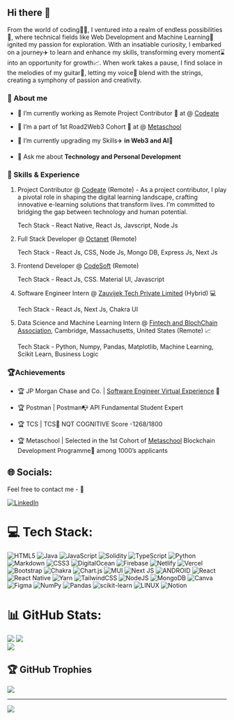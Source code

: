 ## Hi there 👋

From the world of coding👨‍💻, I ventured into a realm of endless possibilities🤯, where technical fields like Web Development and Machine Learning🤖 ignited my passion for exploration. With an insatiable curiosity, I embarked on a journey✈️ to learn and enhance my skills, transforming every moment⌛ into an opportunity for growth📈. When work takes a pause, I find solace in the melodies of my guitar🎸, letting my voice🎤 blend with the strings, creating a symphony of passion and creativity.

### 🤔 About me

- 🔭 I’m currently working as Remote Project Contributor 🤯 at @ [Codeate](https://www.codeate.in/)

- 🔭 I’m a part of 1st Road2Web3 Cohort 🤯 at @ [Metaschool](http://metaschool.so) 
  
- 🌱 I’m currently upgrading my Skills✈️ **in Web3 and AI🤖**
  
- 💬 Ask me about **Technology and Personal Development** 
<!-- - 📫 How to reach me: **shubhamsinha07084@gmail.com** -- -->

### 🚀 Skills & Experience

 1. Project Contributor @ [Codeate](https://www.codeate.in/) (Remote) - As a project contributor, I play a pivotal role in shaping the digital learning landscape, crafting innovative e-learning solutions that
transform lives. I’m committed to bridging the gap between technology and human potential.

      Tech Stack - React Native, React Js, Javscript, Node Js

 2. Full Stack Developer @ [Octanet](https://octanet.in/) (Remote)

       Tech Stack - React Js, CSS, Node Js, Mongo DB, Express Js, Next Js
       
 3. Frontend Developer @ [CodeSoft](https://www.linkedin.com/company/codesoft/) (Remote)  

      Tech Stack - React Js, CSS. Material UI, Javascript
      
 4. Software Engineer Intern @ [Zauvijek Tech Private Limited](https://www.zauvijek) (Hybrid) 💻
      
      Tech Stack - React Js, Next Js, Chakra UI
      
 5. Data Science and Machine Learning Intern @ [Fintech and BlochChain Association](https://www.estfab.com/), Cambridge, Massachusetts, United States (Remote) 📈

      Tech Stack - Python, Numpy, Pandas, Matplotlib, Machine Learning, Scikit Learn, Business Logic

### 🏆Achievements

- 🏆 JP Morgan Chase and Co. | [Software Engineer Virtual Experience](https://forage-uploads-prod.s3.amazonaws.com/completion-certificates/J.P.%20Morgan/R5iK7HMxJGBgaSbvk_J.P.%20Morgan_wsLeBkrvWCFJFbxfR_1682162574154_completion_certificate.pdf) 👦
  
- 🏆 Postman | Postman📭 API Fundamental Student Expert

- 🏆 TCS | TCS🥃 NQT COGNITIVE Score -1268/1800

- 🏆 Metaschool | Selected in the 1st Cohort of [Metaschool](https://metaschool.so/) Blockchain Development Programme🤠 among 1000’s applicants


## 🌐 Socials: 

Feel free to contact me - 🙂

[![LinkedIn](https://img.shields.io/badge/LinkedIn-%230077B5.svg?logo=linkedin&logoColor=white)](https://linkedin.com/in/https://www.linkedin.com/in/shubham-sinha-39b9b2209/) 

# 💻 Tech Stack:
![HTML5](https://img.shields.io/badge/html5-%23E34F26.svg?style=for-the-badge&logo=html5&logoColor=white) ![Java](https://img.shields.io/badge/java-%23ED8B00.svg?style=for-the-badge&logo=java&logoColor=white) ![JavaScript](https://img.shields.io/badge/javascript-%23323330.svg?style=for-the-badge&logo=javascript&logoColor=%23F7DF1E) ![Solidity](https://img.shields.io/badge/Solidity-%23363636.svg?style=for-the-badge&logo=solidity&logoColor=white) ![TypeScript](https://img.shields.io/badge/typescript-%23007ACC.svg?style=for-the-badge&logo=typescript&logoColor=white) ![Python](https://img.shields.io/badge/python-3670A0?style=for-the-badge&logo=python&logoColor=ffdd54) ![Markdown](https://img.shields.io/badge/markdown-%23000000.svg?style=for-the-badge&logo=markdown&logoColor=white) ![CSS3](https://img.shields.io/badge/css3-%231572B6.svg?style=for-the-badge&logo=css3&logoColor=white) ![DigitalOcean](https://img.shields.io/badge/DigitalOcean-%230167ff.svg?style=for-the-badge&logo=digitalOcean&logoColor=white) ![Firebase](https://img.shields.io/badge/firebase-%23039BE5.svg?style=for-the-badge&logo=firebase) ![Netlify](https://img.shields.io/badge/netlify-%23000000.svg?style=for-the-badge&logo=netlify&logoColor=#00C7B7) ![Vercel](https://img.shields.io/badge/vercel-%23000000.svg?style=for-the-badge&logo=vercel&logoColor=white) ![Bootstrap](https://img.shields.io/badge/bootstrap-%23563D7C.svg?style=for-the-badge&logo=bootstrap&logoColor=white) ![Chakra](https://img.shields.io/badge/chakra-%234ED1C5.svg?style=for-the-badge&logo=chakraui&logoColor=white) ![Chart.js](https://img.shields.io/badge/chart.js-F5788D.svg?style=for-the-badge&logo=chart.js&logoColor=white) ![MUI](https://img.shields.io/badge/MUI-%230081CB.svg?style=for-the-badge&logo=material-ui&logoColor=white) ![Next JS](https://img.shields.io/badge/Next-black?style=for-the-badge&logo=next.js&logoColor=white) ![ANDROID](https://img.shields.io/badge/android-%2320232a.svg?style=for-the-badge&logo=android&logoColor=%a4c639) ![React](https://img.shields.io/badge/react-%2320232a.svg?style=for-the-badge&logo=react&logoColor=%2361DAFB) ![React Native](https://img.shields.io/badge/react_native-%2320232a.svg?style=for-the-badge&logo=react&logoColor=%2361DAFB) ![Yarn](https://img.shields.io/badge/yarn-%232C8EBB.svg?style=for-the-badge&logo=yarn&logoColor=white) ![TailwindCSS](https://img.shields.io/badge/tailwindcss-%2338B2AC.svg?style=for-the-badge&logo=tailwind-css&logoColor=white) ![NodeJS](https://img.shields.io/badge/node.js-6DA55F?style=for-the-badge&logo=node.js&logoColor=white) ![MongoDB](https://img.shields.io/badge/MongoDB-%234ea94b.svg?style=for-the-badge&logo=mongodb&logoColor=white) ![Canva](https://img.shields.io/badge/Canva-%2300C4CC.svg?style=for-the-badge&logo=Canva&logoColor=white) 	![Figma](https://img.shields.io/badge/figma-%23F24E1E.svg?style=for-the-badge&logo=figma&logoColor=white) ![NumPy](https://img.shields.io/badge/numpy-%23013243.svg?style=for-the-badge&logo=numpy&logoColor=white) ![Pandas](https://img.shields.io/badge/pandas-%23150458.svg?style=for-the-badge&logo=pandas&logoColor=white) ![scikit-learn](https://img.shields.io/badge/scikit--learn-%23F7931E.svg?style=for-the-badge&logo=scikit-learn&logoColor=white) ![LINUX](https://img.shields.io/badge/Linux-FCC624?style=for-the-badge&logo=linux&logoColor=black) ![Notion](https://img.shields.io/badge/Notion-%23000000.svg?style=for-the-badge&logo=notion&logoColor=white)

# 📊 GitHub Stats:
![](https://github-readme-stats.vercel.app/api?username=shubhamsinha21&theme=dark&hide_border=false&include_all_commits=true&count_private=true)
![](https://github-readme-streak-stats.herokuapp.com/?user=shubhamsinha21&theme=dark&hide_border=false)<br/>
![](https://github-readme-stats.vercel.app/api/top-langs/?username=shubhamsinha21&theme=dark&hide_border=false&include_all_commits=true&count_private=true&layout=compact)

## 🏆 GitHub Trophies
![](https://github-profile-trophy.vercel.app/?username=shubhamsinha21&theme=radical&no-frame=false&no-bg=false&margin-w=4)

---
[![](https://visitcount.itsvg.in/api?id=shubhamsinha21&icon=0&color=0)](https://visitcount.itsvg.in)

<!-- Proudly created with GPRM ( https://gprm.itsvg.in ) -->
